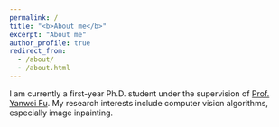 ```yaml
---
permalink: /
title: "<b>About me</b>"
excerpt: "About me"
author_profile: true
redirect_from: 
  - /about/
  - /about.html
---
```


I am currently a first-year Ph.D. student under the supervision of [Prof. Yanwei Fu](https://yanweifu.github.io/). 
My research interests include computer vision algorithms, especially image inpainting.